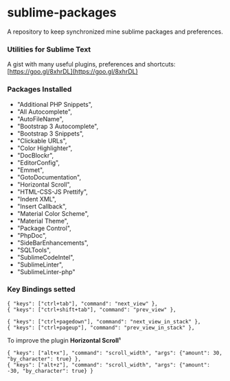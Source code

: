 # sublime-packages
A repository to keep synchronized mine sublime packages and preferences.

### Utilities for Sublime Text
A gist with many useful plugins, preferences and shortcuts: [https://goo.gl/8xhrDL](https://goo.gl/8xhrDL)

### Packages Installed
* "Additional PHP Snippets",
* "All Autocomplete",
* "AutoFileName",
* "Bootstrap 3 Autocomplete",
* "Bootstrap 3 Snippets",
* "Clickable URLs",
* "Color Highlighter",
* "DocBlockr",
* "EditorConfig",
* "Emmet",
* "GotoDocumentation",
* "Horizontal Scroll",
* "HTML-CSS-JS Prettify",
* "Indent XML",
* "Insert Callback",
* "Material Color Scheme",
* "Material Theme",
* "Package Control",
* "PhpDoc",
* "SideBarEnhancements",
* "SQLTools",
* "SublimeCodeIntel",
* "SublimeLinter",
* "SublimeLinter-php"
   
### Key Bindings setted

```
{ "keys": ["ctrl+tab"], "command": "next_view" },
{ "keys": ["ctrl+shift+tab"], "command": "prev_view" },

{ "keys": ["ctrl+pagedown"], "command": "next_view_in_stack" },
{ "keys": ["ctrl+pageup"], "command": "prev_view_in_stack" },
```
To improve the plugin **Horizontal Scroll¹**
```
{ "keys": ["alt+x"], "command": "scroll_width", "args": {"amount": 30, "by_character": true} },
{ "keys": ["alt+z"], "command": "scroll_width", "args": {"amount": -30, "by_character": true} }
```
